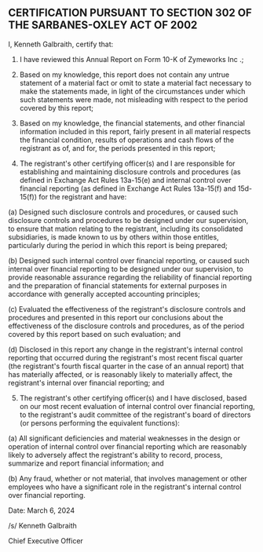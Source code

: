 ## CERTIFICATION PURSUANT TO SECTION 302 OF THE SARBANES-OXLEY ACT OF 2002

I, Kenneth Galbraith, certify that:

1. I have reviewed this Annual Report on Form 10-K of Zymeworks Inc .;

2. Based on my knowledge, this report does not contain any untrue statement of a material fact or omit to state a material fact necessary to make the statements made, in light of the circumstances under which such statements were made, not misleading with respect to the period covered by this report;

3. Based on my knowledge, the financial statements, and other financial information included in this report, fairly present in all material respects the financial condition, results of operations and cash flows of the registrant as of, and for, the periods presented in this report;

4. The registrant's other certifying officer(s) and I are responsible for establishing and maintaining disclosure controls and procedures (as defined in Exchange Act Rules 13a-15(e) and internal control over financial reporting (as defined in Exchange Act Rules 13a-15(f) and 15d-15(f)) for the registrant and have:

(a) Designed such disclosure controls and procedures, or caused such disclosure controls and procedures to be designed under our supervision, to ensure that mation relating to the registrant, including its consolidated subsidiaries, is made known to us by others within those entitles, particularly during the period in which this report is being prepared;

(b) Designed such internal control over financial reporting, or caused such internal over financial reporting to be designed under our supervision, to provide reasonable assurance regarding the reliability of financial reporting and the preparation of financial statements for external purposes in accordance with generally accepted accounting principles;

(c) Evaluated the effectiveness of the registrant's disclosure controls and procedures and presented in this report our conclusions about the effectiveness of the disclosure controls and procedures, as of the period covered by this report based on such evaluation; and

(d) Disclosed in this report any change in the registrant's internal control reporting that occurred during the registrant's most recent fiscal quarter (the registrant's fourth fiscal quarter in the case of an annual report) that has materially affected, or is reasonably likely to materially affect, the registrant's internal over financial reporting; and

5. The registrant's other certifying officer(s) and I have disclosed, based on our most recent evaluation of internal control over financial reporting, to the registrant's audit committee of the registrant's board of directors (or persons performing the equivalent functions):

(a) All significant deficiencies and material weaknesses in the design or operation of internal control over financial reporting which are reasonably likely to adversely affect the registrant's ability to record, process, summarize and report financial information; and

(b) Any fraud, whether or not material, that involves management or other employees who have a significant role in the registrant's internal control over financial reporting.

Date: March 6, 2024

/s/ Kenneth Galbraith

Chief Executive Officer